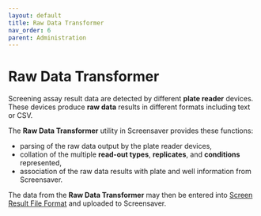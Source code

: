 ```yaml
---
layout: default
title: Raw Data Transformer
nav_order: 6
parent: Administration
---
```


# Raw Data Transformer

Screening assay result data are detected by different **plate reader** devices. These devices produce **raw data** results in different formats including text or CSV.

The **Raw Data Transformer** utility in Screensaver provides  these functions:
* parsing of the raw data output by the plate reader devices,
* collation of the multiple **read-out types**, **replicates**, and **conditions** represented,
* association of the raw data results with plate and well information from Screensaver.

The data from the **Raw Data Transformer** may then be entered into [Screen Result File Format](screenresult-file-format.html) and uploaded to Screensaver.


